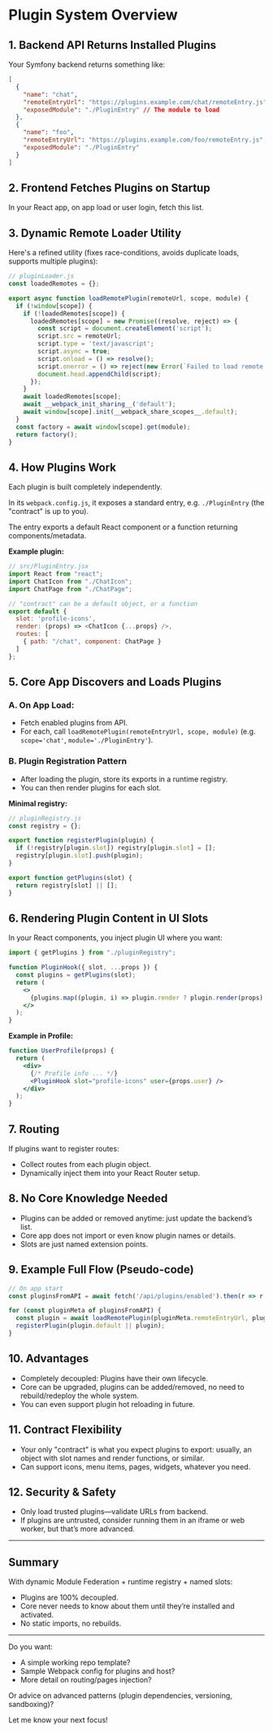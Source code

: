 # Plugin System Overview

## 1. Backend API Returns Installed Plugins
Your Symfony backend returns something like:

```json
[
  {
    "name": "chat",
    "remoteEntryUrl": "https://plugins.example.com/chat/remoteEntry.js",
    "exposedModule": "./PluginEntry" // The module to load
  },
  {
    "name": "foo",
    "remoteEntryUrl": "https://plugins.example.com/foo/remoteEntry.js",
    "exposedModule": "./PluginEntry"
  }
]
```

## 2. Frontend Fetches Plugins on Startup
In your React app, on app load or user login, fetch this list.

## 3. Dynamic Remote Loader Utility
Here's a refined utility (fixes race-conditions, avoids duplicate loads, supports multiple plugins):
```javascript
// pluginLoader.js
const loadedRemotes = {};

export async function loadRemotePlugin(remoteUrl, scope, module) {
  if (!window[scope]) {
    if (!loadedRemotes[scope]) {
      loadedRemotes[scope] = new Promise((resolve, reject) => {
        const script = document.createElement('script');
        script.src = remoteUrl;
        script.type = 'text/javascript';
        script.async = true;
        script.onload = () => resolve();
        script.onerror = () => reject(new Error(`Failed to load remote: ${remoteUrl}`));
        document.head.appendChild(script);
      });
    }
    await loadedRemotes[scope];
    await __webpack_init_sharing__('default');
    await window[scope].init(__webpack_share_scopes__.default);
  }
  const factory = await window[scope].get(module);
  return factory();
}
```

## 4. How Plugins Work
Each plugin is built completely independently.

In its `webpack.config.js`, it exposes a standard entry, e.g. `./PluginEntry` (the "contract" is up to you).

The entry exports a default React component or a function returning components/metadata.

**Example plugin:**

```js
// src/PluginEntry.jsx
import React from "react";
import ChatIcon from "./ChatIcon";
import ChatPage from "./ChatPage";

// "contract" can be a default object, or a function
export default {
  slot: 'profile-icons',
  render: (props) => <ChatIcon {...props} />,
  routes: [
    { path: "/chat", component: ChatPage }
  ]
};
```

## 5. Core App Discovers and Loads Plugins
### A. On App Load:
- Fetch enabled plugins from API.
- For each, call `loadRemotePlugin(remoteEntryUrl, scope, module)` (e.g. `scope='chat'`, `module='./PluginEntry'`).

### B. Plugin Registration Pattern
- After loading the plugin, store its exports in a runtime registry.
- You can then render plugins for each slot.

**Minimal registry:**

```js
// pluginRegistry.js
const registry = {};

export function registerPlugin(plugin) {
  if (!registry[plugin.slot]) registry[plugin.slot] = [];
  registry[plugin.slot].push(plugin);
}

export function getPlugins(slot) {
  return registry[slot] || [];
}
```

## 6. Rendering Plugin Content in UI Slots
In your React components, you inject plugin UI where you want:

```jsx
import { getPlugins } from "./pluginRegistry";

function PluginHook({ slot, ...props }) {
  const plugins = getPlugins(slot);
  return (
    <>
      {plugins.map((plugin, i) => plugin.render ? plugin.render(props) : null)}
    </>
  );
}
```

**Example in Profile:**

```jsx
function UserProfile(props) {
  return (
    <div>
      {/* Profile info ... */}
      <PluginHook slot="profile-icons" user={props.user} />
    </div>
  );
}
```

## 7. Routing
If plugins want to register routes:
- Collect routes from each plugin object.
- Dynamically inject them into your React Router setup.

## 8. No Core Knowledge Needed
- Plugins can be added or removed anytime: just update the backend’s list.
- Core app does not import or even know plugin names or details.
- Slots are just named extension points.

## 9. Example Full Flow (Pseudo-code)

```js
// On app start
const pluginsFromAPI = await fetch('/api/plugins/enabled').then(r => r.json());

for (const pluginMeta of pluginsFromAPI) {
  const plugin = await loadRemotePlugin(pluginMeta.remoteEntryUrl, pluginMeta.name, pluginMeta.exposedModule);
  registerPlugin(plugin.default || plugin);
}
```

## 10. Advantages
- Completely decoupled: Plugins have their own lifecycle.
- Core can be upgraded, plugins can be added/removed, no need to rebuild/redeploy the whole system.
- You can even support plugin hot reloading in future.

## 11. Contract Flexibility
- Your only "contract" is what you expect plugins to export: usually, an object with slot names and render functions, or similar.
- Can support icons, menu items, pages, widgets, whatever you need.

## 12. Security & Safety
- Only load trusted plugins—validate URLs from backend.
- If plugins are untrusted, consider running them in an iframe or web worker, but that’s more advanced.

---

## Summary
With dynamic Module Federation + runtime registry + named slots:
- Plugins are 100% decoupled.
- Core never needs to know about them until they’re installed and activated.
- No static imports, no rebuilds.

---

Do you want:
- A simple working repo template?
- Sample Webpack config for plugins and host?
- More detail on routing/pages injection?

Or advice on advanced patterns (plugin dependencies, versioning, sandboxing)?

Let me know your next focus!